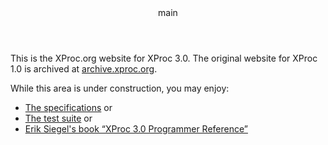 <pubmeta>
<header>main</header>
<title>XProc.org</title>
</pubmeta>

This is the XProc.org website for XProc 3.0. The original website for
XProc 1.0 is archived at [archive.xproc.org](https://archive.xproc.org).

While this area is under construction, you may enjoy:

* [The specifications](https://spec.xproc.org/) or
* [The test suite](https://test-suite.xproc.org/) or
* [Erik Siegel's book “XProc 3.0 Programmer Reference”](https://xmlpress.net/publications/xproc-3-0/)



